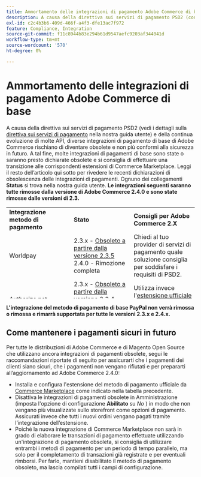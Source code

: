 ```yaml
---
title: Ammortamento delle integrazioni di pagamento Adobe Commerce di base
description: A causa della direttiva sui servizi di pagamento PSD2 (consulta i dettagli sulla [direttiva sui servizi di pagamento](https://experienceleague.adobe.com/docs/commerce-admin/start/compliance/payments/compliance-payment-services-directive.html?lang=it) nella nostra guida utente) e della continua evoluzione di molte API, diverse integrazioni di pagamento di base di Adobe Commerce rischiano di diventare obsolete e non più conformi alla sicurezza in futuro. A tal fine, molte integrazioni di pagamenti di base sono state o saranno presto dichiarate obsolete e si consiglia di effettuare una transizione alle corrispondenti estensioni di Commerce Marketplace. Leggi il resto dell’articolo qui sotto per rivedere le recenti dichiarazioni di obsolescenza delle integrazioni di pagamenti. Ciascuno dei collegamenti **Status** si trova nella nostra guida utente. **Le integrazioni seguenti verranno rimosse dalla versione 2.4.0 di Adobe Commerce e diventeranno obsolete dalle versioni 2.3.**
exl-id: c2c4b3b6-409d-466f-a4f3-dfe13ac7f972
feature: Compliance, Integration
source-git-commit: f11c8944b83e294b61d9547aefc9203af344041d
workflow-type: tm+mt
source-wordcount: '570'
ht-degree: 0%

---
```


# Ammortamento delle integrazioni di pagamento Adobe Commerce di base

A causa della direttiva sui servizi di pagamento PSD2 (vedi i dettagli sulla [direttiva sui servizi di pagamento](https://experienceleague.adobe.com/docs/commerce-admin/start/compliance/payments/compliance-payment-services-directive.html?lang=it) nella nostra guida utente) e della continua evoluzione di molte API, diverse integrazioni di pagamento di base di Adobe Commerce rischiano di diventare obsolete e non più conformi alla sicurezza in futuro. A tal fine, molte integrazioni di pagamenti di base sono state o saranno presto dichiarate obsolete e si consiglia di effettuare una transizione alle corrispondenti estensioni di Commerce Marketplace. Leggi il resto dell’articolo qui sotto per rivedere le recenti dichiarazioni di obsolescenza delle integrazioni di pagamenti. Ognuno dei collegamenti **Status** si trova nella nostra guida utente. **Le integrazioni seguenti saranno tutte rimosse dalla versione di Adobe Commerce 2.4.0 e sono state rimosse dalle versioni di 2.3.**

<table style="height: 243px;" width="712">
<tbody>
<tr>
<td style="width: 225.455px;"><strong>Integrazione metodo di pagamento</strong></td>
<td style="width: 226.364px;"><strong>Stato</strong></td>
<td style="width: 226.364px;"><strong>Consigli per Adobe Commerce 2.X</strong></td>
</tr>
<tr>
<td style="width: 225.455px;">Worldpay</td>
<td style="width: 226.364px;">2.3.x - <a href="https://experienceleague.adobe.com/docs/commerce-admin/config/sales/payment-methods/payment-methods.html?lang=it#recommended-solutions">Obsoleto a partire dalla versione 2.3.5</a><br>2.4.0 - Rimozione completa</td>
<td style="width: 226.364px;">Chiedi al tuo provider di servizi di pagamento quale soluzione consiglia per soddisfare i requisiti di PSD2.</td>
</tr>
<tr>
<td style="width: 225.455px;">Authorize.net</td>
<td style="width: 226.364px;">2.3.x - <a href="https://experienceleague.adobe.com/docs/commerce-admin/config/sales/payment-methods/payment-methods.html?lang=it#recommended-solutions">Obsoleto a partire dalla versione 2.3.4</a><br>2.4.0 - Rimozione completa</td>
<td style="width: 226.364px;">Utilizza invece l'<a href="https://marketplace.magento.com/authorizenet-magento-module-authorizenet.html">estensione ufficiale</a> di Commerce Marketplace.</td>
</tr>
<tr>
<td style="width: 225.455px;">Authorize.net (Direct Post)</td>
<td style="width: 226.364px;">2.3.x - <a href="https://experienceleague.adobe.com/docs/commerce-admin/config/sales/payment-methods/payment-methods.html?lang=it#recommended-solutions">Obsoleto a partire dalla versione 2.3.1</a><br>2.4.0 - Rimozione completa</td>
<td style="width: 226.364px;">Utilizza invece l'<a href="https://marketplace.magento.com/authorizenet-magento-module-authorizenet.html">estensione ufficiale</a> di Commerce Marketplace.</td>
</tr>
<tr>
<td style="width: 225.455px;">CyberSource</td>
<td style="width: 226.364px;">2.3.x - <a href="https://experienceleague.adobe.com/docs/commerce-admin/config/sales/payment-methods/payment-methods.html?lang=it#recommended-solutions">Obsoleto a partire dalla versione 2.3.3</a><br>2.4.0 - Rimozione completa</td>
<td style="width: 226.364px;">Utilizza invece l'<a href="https://marketplace.magento.com/cybersource-global-payment-management.html">estensione ufficiale</a> di Commerce Marketplace.</td>
</tr>
<tr>
<td style="width: 225.455px;">eWay</td>
<td style="width: 226.364px;">2.3.x - <a href="https://experienceleague.adobe.com/docs/commerce-admin/config/sales/payment-methods/payment-methods.html?lang=it#recommended-solutions">Obsoleto a partire dalla versione 2.3.3</a><br>2.4.0 - Rimozione completa</td>
<td style="width: 226.364px;">Chiedi al tuo provider di servizi di pagamento quale soluzione consiglia per soddisfare i requisiti di PSD2.</td>
</tr>
</tbody>
</table>

**L&#39;integrazione del metodo di pagamento di base PayPal non verrà rimossa o rimossa e rimarrà supportata per tutte le versioni 2.3.x e 2.4.x.**

## Come mantenere i pagamenti sicuri in futuro

Per tutte le distribuzioni di Adobe Commerce e di Magento Open Source che utilizzano ancora integrazioni di pagamenti obsolete, segui le raccomandazioni riportate di seguito per assicurarti che i pagamenti dei clienti siano sicuri, che i pagamenti non vengano rifiutati e per prepararti all’aggiornamento ad Adobe Commerce 2.4.0:

* Installa e configura l&#39;estensione del metodo di pagamento ufficiale da [Commerce Marketplace](https://marketplace.magento.com/extensions/payments-security/payment-integration.html?_ga=2.108129217.2105547619.1564067043-238341041.1564067043) come indicato nella tabella precedente.
* Disattiva le integrazioni di pagamenti obsolete in Amministrazione (imposta l&#39;opzione di configurazione **Abilitato** su *No* ) in modo che non vengano più visualizzate sullo storefront come opzioni di pagamento. Assicurati invece che tutti i nuovi ordini vengano pagati tramite l’integrazione dell’estensione.
* Poiché la nuova integrazione di Commerce Marketplace non sarà in grado di elaborare le transazioni di pagamento effettuate utilizzando un&#39;integrazione di pagamento obsoleta, si consiglia di utilizzare entrambi i metodi di pagamento per un periodo di tempo parallelo, ma solo per il completamento di transazioni già registrate e per eventuali rimborsi. Per farlo, mantieni disabilitato il metodo di pagamento obsoleto, ma lascia compilati tutti i campi di configurazione.
